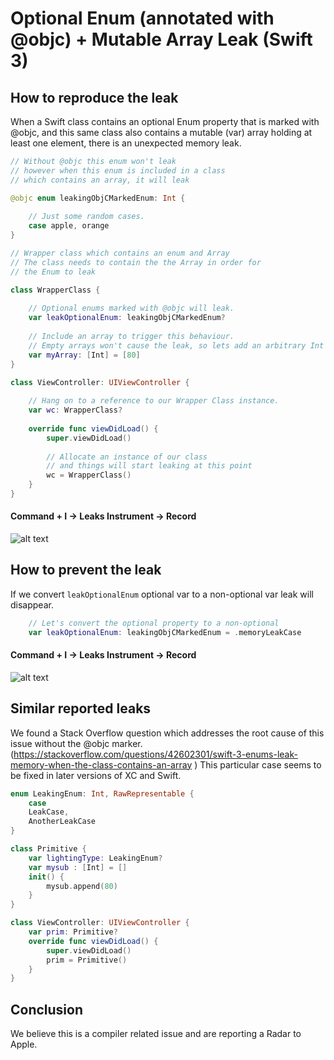 # Optional Enum (annotated with @objc) + Mutable Array Leak (Swift 3) 

## How to reproduce the leak

When a Swift class contains an optional Enum property that is marked with @objc, and this same class also contains a mutable (var) array holding at least one element, there is an unexpected memory leak.

```swift
// Without @objc this enum won't leak
// however when this enum is included in a class
// which contains an array, it will leak

@objc enum leakingObjCMarkedEnum: Int {
    
    // Just some random cases.
    case apple, orange
}

// Wrapper class which contains an enum and Array
// The class needs to contain the the Array in order for
// the Enum to leak

class WrapperClass {
    
    // Optional enums marked with @objc will leak.
    var leakOptionalEnum: leakingObjCMarkedEnum?
    
    // Include an array to trigger this behaviour.
    // Empty arrays won't cause the leak, so lets add an arbitrary Int
    var myArray: [Int] = [80]
}

class ViewController: UIViewController {
    
    // Hang on to a reference to our Wrapper Class instance.
    var wc: WrapperClass?
    
    override func viewDidLoad() {
        super.viewDidLoad()
        
        // Allocate an instance of our class
        // and things will start leaking at this point
        wc = WrapperClass()
    }
}
```

#### Command + I -> Leaks Instrument -> Record

![alt text](leaking.png)

## How to prevent the leak

If we convert ```leakOptionalEnum``` optional var to a non-optional var leak will disappear. 

```swift
    // Let's convert the optional property to a non-optional
    var leakOptionalEnum: leakingObjCMarkedEnum = .memoryLeakCase
```

#### Command + I -> Leaks Instrument -> Record

![alt text](no_leaks.png)

## Similar reported leaks

We found a Stack Overflow question which addresses the root cause of this issue without the @objc marker. (https://stackoverflow.com/questions/42602301/swift-3-enums-leak-memory-when-the-class-contains-an-array ) This particular case seems to be fixed in later versions of XC and Swift.

```swift
enum LeakingEnum: Int, RawRepresentable {
    case
    LeakCase,
    AnotherLeakCase
}

class Primitive {
    var lightingType: LeakingEnum?
    var mysub : [Int] = []
    init() {
        mysub.append(80)
    }
}

class ViewController: UIViewController {
    var prim: Primitive?
    override func viewDidLoad() {
        super.viewDidLoad()
        prim = Primitive()
    }
}
```

## Conclusion

We believe this is a compiler related issue and are reporting a Radar to Apple.

